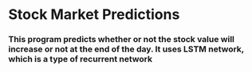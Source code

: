 # Stock Market Predictions
### This program predicts whether or not the stock value will increase or not at the end of the day. It uses LSTM network, which is a type of recurrent network
